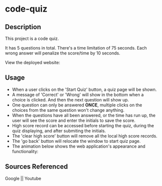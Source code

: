 # code-quiz

## Description

This project is a code quiz. 

It has 5 questions in total. There's a time limitation of 75 seconds. Each wrong answer will penalize the score/time by 10 seconds.

View the deployed website: 


## Usage

* When a user clicks on the 'Start Quiz' button, a quiz page will be shown. 
* A message of 'Correct' or 'Wrong' will show in the bottom when a choice is clicked. And then the next question will show up.
* One question can only be answered **ONCE**, multiple clicks on the choices from the same question won't change anything.
* When the questions have all been answered, or the time has run up, the user will see the score and enter the initials to save the score.
* High score record can be accessed before starting the quiz, during the quiz displaying, and after submiting the initials.
* The 'clear high score' button will remove all the local high score records.
* The 'go back' button will relocate the window to start quiz page.
* The animation below shows the web application's appearance and functionality:




## Sources Referenced
Google || Youtube 





